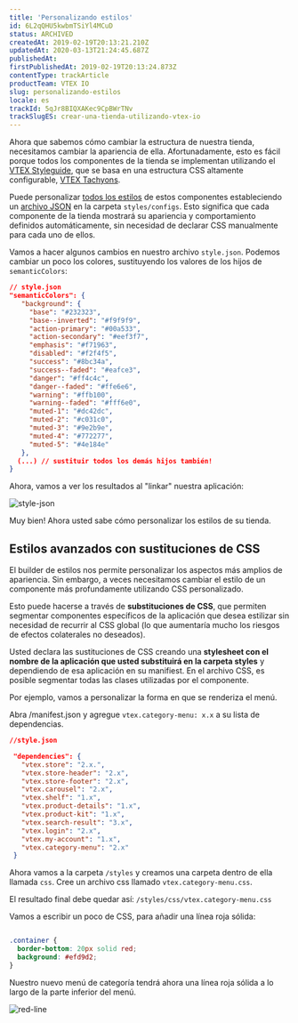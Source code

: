 ```yaml
---
title: 'Personalizando estilos'
id: 6L2qQHU5kwbmTSiYl4MCuD
status: ARCHIVED
createdAt: 2019-02-19T20:13:21.210Z
updatedAt: 2020-03-13T21:24:45.687Z
publishedAt: 
firstPublishedAt: 2019-02-19T20:13:24.873Z
contentType: trackArticle
productTeam: VTEX IO
slug: personalizando-estilos
locale: es
trackId: 5qJr8BIQXAKec9CpBWrTNv
trackSlugES: crear-una-tienda-utilizando-vtex-io
---
```


Ahora que sabemos cómo cambiar la estructura de nuestra tienda, necesitamos cambiar la apariencia de ella. Afortunadamente, esto es fácil porque todos los componentes de la tienda se implementan utilizando el [VTEX Styleguide](https://styleguide.vtex.com/), que se basa en una estructura CSS altamente configurable, [VTEX Tachyons](https://github.com/vtex/vtex-tachyons).

Puede personalizar [todos los estilos](https://styleguide.vtex.com/#/Styles) de estos componentes estableciendo un [archivo JSON](https://github.com/vtex-apps/store-theme/blob/master/styles/configs/style.json) en la carpeta `styles/configs`. Esto significa que cada componente de la tienda mostrará su apariencia y comportamiento definidos automáticamente, sin necesidad de declarar CSS manualmente para cada uno de ellos.

Vamos a hacer algunos cambios en nuestro archivo `style.json`. Podemos cambiar un poco los colores, sustituyendo los valores de los hijos de `semanticColors`:

```json
// style.json
"semanticColors": {
   "background": {
     "base": "#232323",
     "base--inverted": "#f9f9f9",
     "action-primary": "#00a533",
     "action-secondary": "#eef3f7",
     "emphasis": "#f71963",
     "disabled": "#f2f4f5",
     "success": "#8bc34a",
     "success--faded": "#eafce3",
     "danger": "#ff4c4c",
     "danger--faded": "#ffe6e6",
     "warning": "#ffb100",
     "warning--faded": "#fff6e0",
     "muted-1": "#dc42dc",
     "muted-2": "#c031c0",
     "muted-3": "#9e2b9e",
     "muted-4": "#772277",
     "muted-5": "#4e184e"
   },
  (...) // sustituir todos los demás hijos también!
}
```

Ahora, vamos a ver los resultados al "linkar" nuestra aplicación:

![style-json](//images.ctfassets.net/alneenqid6w5/1S0DU3mL8MxRVleCmUGGol/3594be77ecae98c6c223e04191f95def/style-json.svg)

Muy bien! Ahora usted sabe cómo personalizar los estilos de su tienda.

## Estilos avanzados con sustituciones de CSS

El builder de estilos nos permite personalizar los aspectos más amplios de apariencia. Sin embargo, a veces necesitamos cambiar el estilo de un componente más profundamente utilizando CSS personalizado.

Esto puede hacerse a través de __substituciones de CSS__, que permiten segmentar componentes específicos de la aplicación que desea estilizar sin necesidad de recurrir al CSS global (lo que aumentaría mucho los riesgos de efectos colaterales no deseados).

Usted declara las sustituciones de CSS creando una __stylesheet con el nombre de la aplicación que usted substituirá en la carpeta styles__ y dependiendo de esa aplicación en su manifiest. En el archivo CSS, es posible segmentar todas las clases utilizadas por el componente.

Por ejemplo, vamos a personalizar la forma en que se renderiza el menú.

Abra /manifest.json y agregue `vtex.category-menu: x.x` a su lista de dependencias.

```json
//style.json

 "dependencies": {
   "vtex.store": "2.x.",
   "vtex.store-header": "2.x",
   "vtex.store-footer": "2.x",
   "vtex.carousel": "2.x",
   "vtex.shelf": "1.x",
   "vtex.product-details": "1.x",
   "vtex.product-kit": "1.x",
   "vtex.search-result": "3.x",
   "vtex.login": "2.x",
   "vtex.my-account": "1.x",
   "vtex.category-menu": "2.x"
 }
```

Ahora vamos a la carpeta `/styles` y creamos una carpeta dentro de ella llamada `css`. Cree un archivo css llamado `vtex.category-menu.css`.

El resultado final debe quedar así: `/styles/css/vtex.category-menu.css`

Vamos a escribir un poco de CSS, para añadir una línea roja sólida:

```css

.container {
  border-bottom: 20px solid red;
  background: #efd9d2;
}

```
Nuestro nuevo menú de categoría tendrá ahora una línea roja sólida a lo largo de la parte inferior del menú.

![red-line](//images.ctfassets.net/alneenqid6w5/2zVZNpUFepCptn5Zuo3YNa/1d939c7f78544c6b716bfc57db774b79/red-line.svg)
